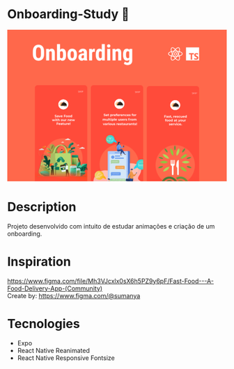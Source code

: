 # Onboarding-Study 🚀

 <img src="https://github.com/brunosllz/Onboarding-Study/blob/main/src/assets/cover.png" title="onboarding">
 
# Description
Projeto desenvolvido com intuito de estudar animações e criação de um onboarding.

# Inspiration
https://www.figma.com/file/Mh3VJcxlx0sX6h5PZ9y6pF/Fast-Food---A-Food-Delivery-App-(Community)<br>
Create by: https://www.figma.com/@sumanya

# Tecnologies
* Expo<br>
* React Native Reanimated<br>
* React Native Responsive Fontsize

